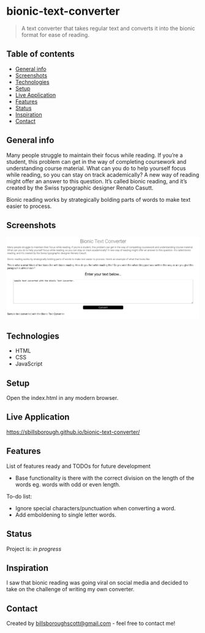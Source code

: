 # bionic-text-converter

> A text converter that takes regular text and converts it into the bionic format for ease of reading.

## Table of contents

- [General info](#general-info)
- [Screenshots](#screenshots)
- [Technologies](#technologies)
- [Setup](#setup)
- [Live Application](#live-application)
- [Features](#features)
- [Status](#status)
- [Inspiration](#inspiration)
- [Contact](#contact)

## General info

Many people struggle to maintain their focus while reading. If you’re a student, this problem can get in the way of completing coursework and understanding course material. What can you do to help yourself focus while reading, so you can stay on track academically? A new way of reading might offer an answer to this question. It’s called bionic reading, and it’s created by the Swiss typographic designer Renato Casutt.

Bionic reading works by strategically bolding parts of words to make text easier to process.

## Screenshots

![Example screenshot](./img/bionic-text-converter-sample-screenshot.png)

## Technologies

- HTML
- CSS
- JavaScript

## Setup

Open the index.html in any modern browser.

## Live Application

https://sbillsborough.github.io/bionic-text-converter/

## Features

List of features ready and TODOs for future development

- Base functionality is there with the correct division on the length of the words eg. words with odd or even length.

To-do list:

- Ignore special characters/punctuation when converting a word.
- Add emboldening to single letter words.

## Status

Project is: _in progress_

## Inspiration

I saw that bionic reading was going viral on social media and decided to take on the challenge of writing my own converter.

## Contact

Created by billsboroughscott@gmail.com - feel free to contact me!
